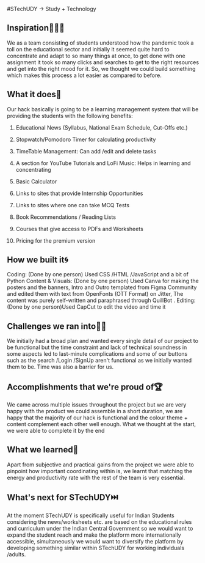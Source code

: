 #STechUDY  ->  Study + Technology
## Inspiration👨🏻‍💻

We as a team consisting of students understood how the pandemic took a toll on the educational sector and initially it seemed quite hard to concentrate and adapt to so many things at once, to get done with one assignment it took so many clicks and searches to get to the right resources and get into the right mood for it. So, we thought we could build something which makes this process a lot easier as compared to before.


## What it does🔖

Our hack basically is going to be a learning management system that will be providing the students with the following benefits: 

1. Educational News (Syllabus, National Exam Schedule, Cut-Offs etc.) 

2. Stopwatch/Pomodoro Timer for calculating productivity 

3. TimeTable Management: Can add /edit and delete tasks 

4. A section for YouTube Tutorials and LoFi Music: Helps in learning and concentrating 

5. Basic Calculator 

6. Links to sites that provide Internship Opportunities 

7. Links to sites where one can take MCQ Tests 

8. Book Recommendations / Reading Lists 

9. Courses that give access to PDFs and Worksheets 

10. Pricing for the premium version 


## How we built it🌀

Coding: (Done by one person) Used CSS /HTML /JavaScript and a bit of Python Content & Visuals: (Done by one person) Used Canva for making the posters and the banners, Intro and Outro templated from Figma Community and edited them with text from OpenFonts (OTT Format) on Jitter, The content was purely self-written and paraphrased through QuillBot . Editing: (Done by one person)Used CapCut to edit the video and time it


## Challenges we ran into🏃🏻

We initially had a broad plan and wanted every single detail of our project to be functional but the time constraint and lack of technical soundness in some aspects led to last-minute complications and some of our buttons such as the search /Login /SignUp aren't functional as we initially wanted them to be. Time was also a barrier for us.


## Accomplishments that we're proud of🏆

We came across multiple issues throughout the project but we are very happy with the product we could assemble in a short duration, we are happy that the majority of our hack is functional and the colour theme + content complement each other well enough. What we thought at the start, we were able to complete it by the end


## What we learned🧾

Apart from subjective and practical gains from the project we were able to pinpoint how important coordinating within is, we learnt that matching the energy and productivity rate with the rest of the team is very essential.


## What's next for STechUDY⏭️

At the moment STechUDY is specifically useful for Indian Students considering the news/worksheets etc. are based on the educational rules and curriculum under the Indian Central Government so we would want to expand the student reach and make the platform more internationally accessible, simultaneously we would want to diversify the platform by developing something similar within STechUDY for working individuals /adults.

